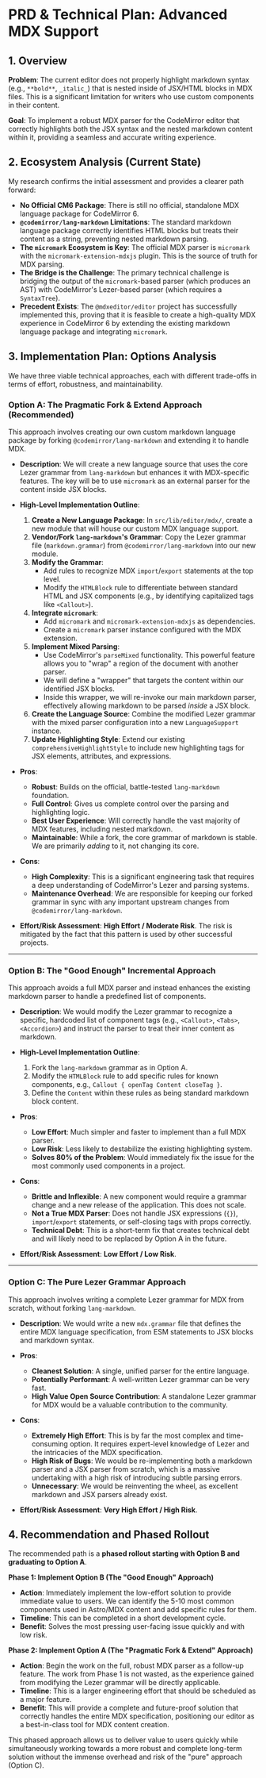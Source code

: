 # PRD & Technical Plan: Advanced MDX Support

## 1. Overview

**Problem**: The current editor does not properly highlight markdown syntax (e.g., `**bold**`, `_italic_`) that is nested inside of JSX/HTML blocks in MDX files. This is a significant limitation for writers who use custom components in their content.

**Goal**: To implement a robust MDX parser for the CodeMirror editor that correctly highlights both the JSX syntax and the nested markdown content within it, providing a seamless and accurate writing experience.

## 2. Ecosystem Analysis (Current State)

My research confirms the initial assessment and provides a clearer path forward:

*   **No Official CM6 Package**: There is still no official, standalone MDX language package for CodeMirror 6.
*   **`@codemirror/lang-markdown` Limitations**: The standard markdown language package correctly identifies HTML blocks but treats their content as a string, preventing nested markdown parsing.
*   **The `micromark` Ecosystem is Key**: The official MDX parser is `micromark` with the `micromark-extension-mdxjs` plugin. This is the source of truth for MDX parsing.
*   **The Bridge is the Challenge**: The primary technical challenge is bridging the output of the `micromark`-based parser (which produces an AST) with CodeMirror's Lezer-based parser (which requires a `SyntaxTree`).
*   **Precedent Exists**: The `@mdxeditor/editor` project has successfully implemented this, proving that it is feasible to create a high-quality MDX experience in CodeMirror 6 by extending the existing markdown language package and integrating `micromark`.

## 3. Implementation Plan: Options Analysis

We have three viable technical approaches, each with different trade-offs in terms of effort, robustness, and maintainability.

### Option A: The Pragmatic Fork & Extend Approach (Recommended)

This approach involves creating our own custom markdown language package by forking `@codemirror/lang-markdown` and extending it to handle MDX.

*   **Description**: We will create a new language source that uses the core Lezer grammar from `lang-markdown` but enhances it with MDX-specific features. The key will be to use `micromark` as an external parser for the content inside JSX blocks.

*   **High-Level Implementation Outline**:
    1.  **Create a New Language Package**: In `src/lib/editor/mdx/`, create a new module that will house our custom MDX language support.
    2.  **Vendor/Fork `lang-markdown`'s Grammar**: Copy the Lezer grammar file (`markdown.grammar`) from `@codemirror/lang-markdown` into our new module.
    3.  **Modify the Grammar**:
        *   Add rules to recognize MDX `import`/`export` statements at the top level.
        *   Modify the `HTMLBlock` rule to differentiate between standard HTML and JSX components (e.g., by identifying capitalized tags like `<Callout>`).
    4.  **Integrate `micromark`**:
        *   Add `micromark` and `micromark-extension-mdxjs` as dependencies.
        *   Create a `micromark` parser instance configured with the MDX extension.
    5.  **Implement Mixed Parsing**:
        *   Use CodeMirror's `parseMixed` functionality. This powerful feature allows you to "wrap" a region of the document with another parser.
        *   We will define a "wrapper" that targets the content within our identified JSX blocks.
        *   Inside this wrapper, we will re-invoke our main markdown parser, effectively allowing markdown to be parsed *inside* a JSX block.
    6.  **Create the Language Source**: Combine the modified Lezer grammar with the mixed parser configuration into a new `LanguageSupport` instance.
    7.  **Update Highlighting Style**: Extend our existing `comprehensiveHighlightStyle` to include new highlighting tags for JSX elements, attributes, and expressions.

*   **Pros**:
    *   **Robust**: Builds on the official, battle-tested `lang-markdown` foundation.
    *   **Full Control**: Gives us complete control over the parsing and highlighting logic.
    *   **Best User Experience**: Will correctly handle the vast majority of MDX features, including nested markdown.
    *   **Maintainable**: While a fork, the core grammar of markdown is stable. We are primarily *adding* to it, not changing its core.

*   **Cons**:
    *   **High Complexity**: This is a significant engineering task that requires a deep understanding of CodeMirror's Lezer and parsing systems.
    *   **Maintenance Overhead**: We are responsible for keeping our forked grammar in sync with any important upstream changes from `@codemirror/lang-markdown`.

*   **Effort/Risk Assessment**: **High Effort / Moderate Risk**. The risk is mitigated by the fact that this pattern is used by other successful projects.

---

### Option B: The "Good Enough" Incremental Approach

This approach avoids a full MDX parser and instead enhances the existing markdown parser to handle a predefined list of components.

*   **Description**: We would modify the Lezer grammar to recognize a specific, hardcoded list of component tags (e.g., `<Callout>`, `<Tabs>`, `<Accordion>`) and instruct the parser to treat their inner content as markdown.

*   **High-Level Implementation Outline**:
    1.  Fork the `lang-markdown` grammar as in Option A.
    2.  Modify the `HTMLBlock` rule to add specific rules for known components, e.g., `Callout { openTag Content closeTag }`.
    3.  Define the `Content` within these rules as being standard markdown block content.

*   **Pros**:
    *   **Low Effort**: Much simpler and faster to implement than a full MDX parser.
    *   **Low Risk**: Less likely to destabilize the existing highlighting system.
    *   **Solves 80% of the Problem**: Would immediately fix the issue for the most commonly used components in a project.

*   **Cons**:
    *   **Brittle and Inflexible**: A new component would require a grammar change and a new release of the application. This does not scale.
    *   **Not a True MDX Parser**: Does not handle JSX expressions (`{}`), `import`/`export` statements, or self-closing tags with props correctly.
    *   **Technical Debt**: This is a short-term fix that creates technical debt and will likely need to be replaced by Option A in the future.

*   **Effort/Risk Assessment**: **Low Effort / Low Risk**.

---

### Option C: The Pure Lezer Grammar Approach

This approach involves writing a complete Lezer grammar for MDX from scratch, without forking `lang-markdown`.

*   **Description**: We would write a new `mdx.grammar` file that defines the entire MDX language specification, from ESM statements to JSX blocks and markdown syntax.

*   **Pros**:
    *   **Cleanest Solution**: A single, unified parser for the entire language.
    *   **Potentially Performant**: A well-written Lezer grammar can be very fast.
    *   **High Value Open Source Contribution**: A standalone Lezer grammar for MDX would be a valuable contribution to the community.

*   **Cons**:
    *   **Extremely High Effort**: This is by far the most complex and time-consuming option. It requires expert-level knowledge of Lezer and the intricacies of the MDX specification.
    *   **High Risk of Bugs**: We would be re-implementing both a markdown parser and a JSX parser from scratch, which is a massive undertaking with a high risk of introducing subtle parsing errors.
    *   **Unnecessary**: We would be reinventing the wheel, as excellent markdown and JSX parsers already exist.

*   **Effort/Risk Assessment**: **Very High Effort / High Risk**.

## 4. Recommendation and Phased Rollout

The recommended path is a **phased rollout starting with Option B and graduating to Option A**.

**Phase 1: Implement Option B (The "Good Enough" Approach)**
*   **Action**: Immediately implement the low-effort solution to provide immediate value to users. We can identify the 5-10 most common components used in Astro/MDX content and add specific rules for them.
*   **Timeline**: This can be completed in a short development cycle.
*   **Benefit**: Solves the most pressing user-facing issue quickly and with low risk.

**Phase 2: Implement Option A (The "Pragmatic Fork & Extend" Approach)**
*   **Action**: Begin the work on the full, robust MDX parser as a follow-up feature. The work from Phase 1 is not wasted, as the experience gained from modifying the Lezer grammar will be directly applicable.
*   **Timeline**: This is a larger engineering effort that should be scheduled as a major feature.
*   **Benefit**: This will provide a complete and future-proof solution that correctly handles the entire MDX specification, positioning our editor as a best-in-class tool for MDX content creation.

This phased approach allows us to deliver value to users quickly while simultaneously working towards a more robust and complete long-term solution without the immense overhead and risk of the "pure" approach (Option C).
